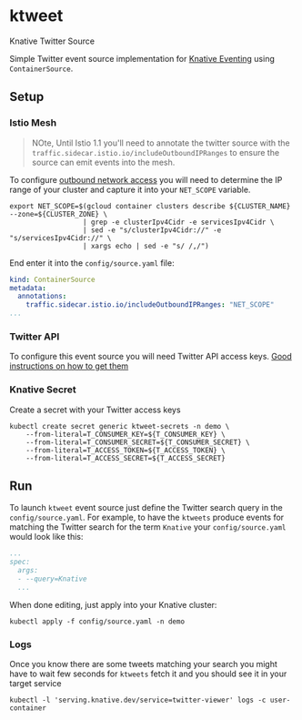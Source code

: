 # ktweet

Knative Twitter Source

Simple Twitter event source implementation for [Knative Eventing](http://github.com/knative/eventing) using `ContainerSource`.

## Setup

### Istio Mesh

> NOte, Until Istio 1.1 you'll need to annotate the
> twitter source with the `traffic.sidecar.istio.io/includeOutboundIPRanges`
> to ensure the source can emit events into the mesh.

To configure [outbound network access](https://github.com/knative/docs/blob/master/docs/serving/outbound-network-access.md) you will need to determine the IP range of your cluster and capture it into
your `NET_SCOPE` variable.

```shell
export NET_SCOPE=$(gcloud container clusters describe ${CLUSTER_NAME} --zone=${CLUSTER_ZONE} \
                  | grep -e clusterIpv4Cidr -e servicesIpv4Cidr \
                  | sed -e "s/clusterIpv4Cidr://" -e "s/servicesIpv4Cidr://" \
                  | xargs echo | sed -e "s/ /,/")
```

End enter it into the  `config/source.yaml` file:

```yaml
kind: ContainerSource
metadata:
  annotations:
    traffic.sidecar.istio.io/includeOutboundIPRanges: "NET_SCOPE"
...
```

### Twitter API

To configure this event source you will need Twitter API access keys. [Good instructions on how to get them](https://iag.me/socialmedia/how-to-create-a-twitter-app-in-8-easy-steps/)



### Knative Secret

Create a secret with your Twitter access keys

```shell
kubectl create secret generic ktweet-secrets -n demo \
    --from-literal=T_CONSUMER_KEY=${T_CONSUMER_KEY} \
    --from-literal=T_CONSUMER_SECRET=${T_CONSUMER_SECRET} \
    --from-literal=T_ACCESS_TOKEN=${T_ACCESS_TOKEN} \
    --from-literal=T_ACCESS_SECRET=${T_ACCESS_SECRET}
```

## Run

To launch `ktweet` event source just define the Twitter search query in the `config/source.yaml`.
For example, to have the `ktweets` produce events for matching the Twitter search for the term `Knative` your
`config/source.yaml` would look like this:

```yaml
...
spec:
  args:
  - --query=Knative
  ...
```

When done editing, just apply into your Knative cluster:

```shell
kubectl apply -f config/source.yaml -n demo
```

### Logs

Once you know there are some tweets matching your search you might have to wait few seconds for `ktweets`
fetch it and you should see it in your target service

```shell
kubectl -l 'serving.knative.dev/service=twitter-viewer' logs -c user-container
```
